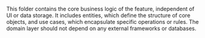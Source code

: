 This folder contains the core business logic of the feature, independent of UI or data storage. It includes entities, which define the structure of core objects, and use cases, which encapsulate specific operations or rules. The domain layer should not depend on any external frameworks or databases.